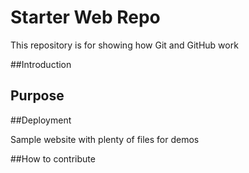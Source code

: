 # Starter Web Repo

This repository is for showing how Git and GitHub work

##Introduction

## Purpose

##Deployment 

Sample website with plenty of files for demos

##How to contribute
